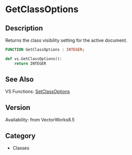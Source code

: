 # GetClassOptions

## Description
Returns the class visibility setting for the active document.

```pascal
FUNCTION GetClassOptions : INTEGER;
```

```python
def vs.GetClassOptions():
    return INTEGER
```

## See Also
VS Functions:
[SetClassOptions](SetClassOptions.md)

## Version
Availability: from VectorWorks8.5

## Category
* Classes

